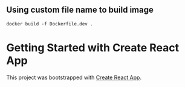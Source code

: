 ## Using custom file name to build image

```
docker build -f Dockerfile.dev .
```

# Getting Started with Create React App

This project was bootstrapped with [Create React App](https://github.com/facebook/create-react-app).
